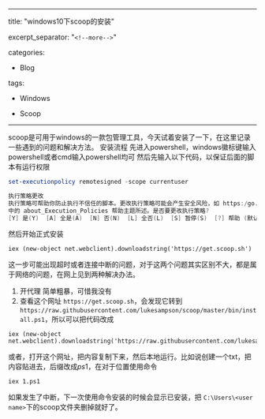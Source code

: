 

---
title: "windows10下scoop的安装"

excerpt_separator: "`<!--more-->`"

categories:

  - Blog

tags:

  - Windows

  - Scoop
---



scoop是可用于windows的一款包管理工具，今天试着安装了一下，在这里记录一些遇到的问题和解决方法。
安装流程
先进入powershell，windows徽标键输入powershell或者cmd输入powershell均可
然后先输入以下代码，以保证后面的脚本有运行权限

```powershell
set-executionpolicy remotesigned -scope currentuser
```

```powershell
执行策略更改
执行策略可帮助你防止执行不信任的脚本。更改执行策略可能会产生安全风险，如 https:/go.microsoft.com/fwlink/?LinkID=135170
中的 about_Execution_Policies 帮助主题所述。是否要更改执行策略?
[Y] 是(Y)  [A] 全是(A)  [N] 否(N)  [L] 全否(L)  [S] 暂停(S)  [?] 帮助 (默认值为“N”): y
```

然后开始正式安装

```shell
iex (new-object net.webclient).downloadstring('https://get.scoop.sh')
```

这一步可能出现超时或者连接中断的问题，对于这两个问题其实区别不大，都是属于网络的问题，在网上见到两种解决办法。

1. 开代理
   简单粗暴，可惜我没有
2. 查看这个网址 `https://get.scoop.sh`，会发现它转到 `https://raw.githubusercontent.com/lukesampson/scoop/master/bin/install.ps1`，所以可以把代码改成

```shell
iex (new-object net.webclient).downloadstring('https://raw.githubusercontent.com/lukesampson/scoop/master/bin/install.ps1')
```

或者，打开这个网址，把内容复制下来，然后本地运行。比如说创建一个txt，把内容贴进去，后缀改成$ps1$，在对于位置使用命令

```shell
iex 1.ps1
```

如果发生了中断，下一次使用命令安装的时候会显示已安装，把 `C:\Users\<user name>`下的scoop文件夹删掉就好了。
